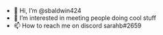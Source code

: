 - 👋 Hi, I’m @sbaldwin424
- 👀 I’m interested in meeting people doing cool stuff
- 📫 How to reach me on discord sarahb#2659


